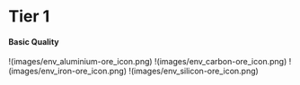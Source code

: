 # Tier 1
#### Basic Quality
!(images/env_aluminium-ore_icon.png)
!(images/env_carbon-ore_icon.png)
!(images/env_iron-ore_icon.png)
!(images/env_silicon-ore_icon.png)
